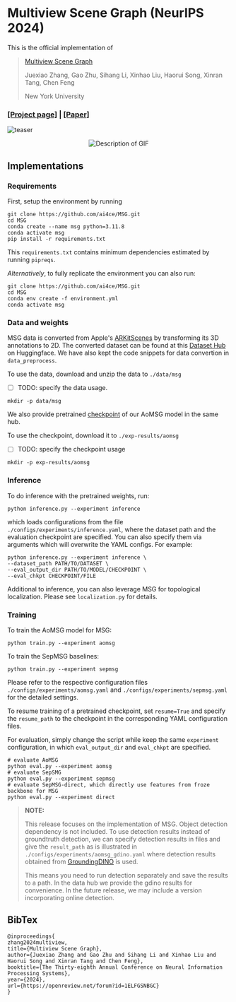 # Multiview Scene Graph (NeurIPS 2024)
This is the official implementation of 
>[Multiview Scene Graph](https://ai4ce.github.io/MSG/) 
>
>Juexiao Zhang, Gao Zhu, Sihang Li, Xinhao Liu, Haorui Song, Xinran Tang, Chen Feng
>
> New York University

### [**[Project page]**](https://ai4ce.github.io/MSG) **|** [**[Paper]**](https://arxiv.org/abs/2410.11187)

![teaser](./media/teaser.jpg)
<div style="text-align: center;">
  <img src="media/scene1.gif" alt="Description of GIF">
</div>

## Implementations
### Requirements

First, setup the environment by running
```shell
git clone https://github.com/ai4ce/MSG.git
cd MSG
conda create --name msg python=3.11.8
conda activate msg
pip install -r requirements.txt
```
This `requirements.txt` contains minimum dependencies estimated by running `pipreqs`.

*Alternatively*, to fully replicate the environment you can also run:
```shell
git clone https://github.com/ai4ce/MSG.git
cd MSG
conda env create -f environment.yml
conda activate msg
```
### Data and weights

MSG data is converted from Apple's [ARKitScenes](https://github.com/apple/ARKitScenes) by transforming its 3D annotations to 2D.
The converted dataset can be found at this [Dataset Hub](https://huggingface.co/datasets/ai4ce/MSG) on Huggingface.
We have also kept the code snippets for data convertion in `data_preprocess`.

To use the data, download and unzip the data to `./data/msg`
- [ ] TODO: specify the data usage. 

```shell
mkdir -p data/msg
```

We also provide pretrained [checkpoint](https://huggingface.co/datasets/ai4ce/MSG) of our AoMSG model in the same hub.

To use the checkpoint, download it to `./exp-results/aomsg`
- [ ] TODO: specify the checkpoint usage

```shell
mkdir -p exp-results/aomsg

```

### Inference

To do inference with the pretrained weights, run:

```shell
python inference.py --experiment inference
```
which loads configurations from the file `./configs/experiments/inference.yaml`, where the dataset path and the evaluation checkpoint are specified.
You can also specify them via arguments which will overwrite the YAML configs. For example:
```shell
python inference.py --experiment inference \
--dataset_path PATH/TO/DATASET \
--eval_output_dir PATH/TO/MODEL/CHECKPOINT \
--eval_chkpt CHECKPOINT/FILE
```

Additional to inference, you can also leverage MSG for topological localization. Please see `localization.py` for details.

### Training

To train the AoMSG model for MSG:
```shell
python train.py --experiment aomsg
```

To train the SepMSG baselines:
```shell
python train.py --experiment sepmsg
```
Please refer to the respective configuration files `./configs/experiments/aomsg.yaml` and `./configs/experiments/sepmsg.yaml` for the detailed settings.

To resume training of a pretrained checkpoint, set `resume=True` and specify the `resume_path` to the checkpoint in the corresponding YAML configuration files.


For evaluation, simply change the script while keep the same `experiment` configuration, in which `eval_output_dir` and `eval_chkpt` are specified.
```shell
# evaluate AoMSG
python eval.py --experiment aomsg 
# evaluate SepSMG
python eval.py --experiment sepmsg 
# evaluate SepMSG-direct, which directly use features from froze backbone for MSG
python eval.py --experiment direct 
```

> **NOTE:**
> 
> This release focuses on the implementation of MSG. Object detection dependency is not included. 
> To use detection results instead of groundtruth detection, we can specify detection results in files and give the `result_path` as is illustrated in `./configs/experiments/aomsg_gdino.yaml` where detection results obtained from [GroundingDINO](https://github.com/IDEA-Research/GroundingDINO) is used.
> 
> This means you need to run detection separately and save the results to a path. In the data hub we provide the gdino results for convenience. In the future release, we may include a version incorporating online detection.

## BibTex
```
@inproceedings{
zhang2024multiview,
title={Multiview Scene Graph},
author={Juexiao Zhang and Gao Zhu and Sihang Li and Xinhao Liu and Haorui Song and Xinran Tang and Chen Feng},
booktitle={The Thirty-eighth Annual Conference on Neural Information Processing Systems},
year={2024},
url={https://openreview.net/forum?id=1ELFGSNBGC}
}
```
